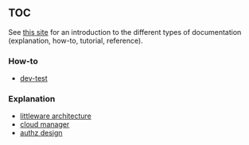 ## TOC

See [this site](https://documentation.divio.com/introduction/) for an 
introduction to the different types of documentation (explanation, how-to, tutorial, reference).

### How-to

* [dev-test](./Notes/howto/devTest.md)

### Explanation

* [littleware architecture](./Notes/explanation/littleArchitecture.md)
* [cloud manager](./Notes/explanation/cloudmgr.md)
* [authz design](./Notes/explanation/authz.md)

